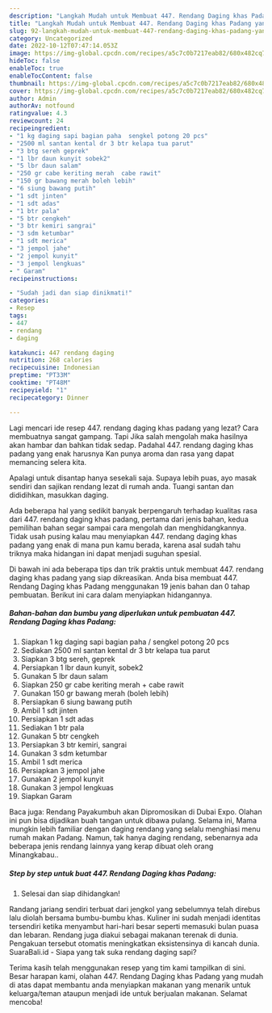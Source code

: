```yaml
---
description: "Langkah Mudah untuk Membuat 447. Rendang Daging khas Padang yang Bisa Manjain Lidah "
title: "Langkah Mudah untuk Membuat 447. Rendang Daging khas Padang yang Bisa Manjain Lidah "
slug: 92-langkah-mudah-untuk-membuat-447-rendang-daging-khas-padang-yang-bisa-manjain-lidah
category: Uncategorized
date: 2022-10-12T07:47:14.053Z
image: https://img-global.cpcdn.com/recipes/a5c7c0b7217eab82/680x482cq70/447-rendang-daging-khas-padang-foto-resep-utama.jpg
hideToc: false
enableToc: true
enableTocContent: false
thumbnail: https://img-global.cpcdn.com/recipes/a5c7c0b7217eab82/680x482cq70/447-rendang-daging-khas-padang-foto-resep-utama.jpg
cover: https://img-global.cpcdn.com/recipes/a5c7c0b7217eab82/680x482cq70/447-rendang-daging-khas-padang-foto-resep-utama.jpg
author: Admin
authorAv: notfound
ratingvalue: 4.3
reviewcount: 24
recipeingredient:
- "1 kg daging sapi bagian paha  sengkel potong 20 pcs"
- "2500 ml santan kental dr 3 btr kelapa tua parut"
- "3 btg sereh geprek"
- "1 lbr daun kunyit sobek2"
- "5 lbr daun salam"
- "250 gr cabe keriting merah  cabe rawit"
- "150 gr bawang merah boleh lebih"
- "6 siung bawang putih"
- "1 sdt jinten"
- "1 sdt adas"
- "1 btr pala"
- "5 btr cengkeh"
- "3 btr kemiri sangrai"
- "3 sdm ketumbar"
- "1 sdt merica"
- "3 jempol jahe"
- "2 jempol kunyit"
- "3 jempol lengkuas"
- " Garam"
recipeinstructions:

- "Sudah jadi dan siap dinikmati!"
categories:
- Resep
tags:
- 447
- rendang
- daging

katakunci: 447 rendang daging 
nutrition: 268 calories
recipecuisine: Indonesian
preptime: "PT33M"
cooktime: "PT48M"
recipeyield: "1"
recipecategory: Dinner

---
```



Lagi mencari ide resep 447. rendang daging khas padang yang lezat? Cara membuatnya sangat gampang. Tapi Jika salah mengolah maka hasilnya akan hambar dan bahkan tidak sedap. Padahal 447. rendang daging khas padang yang enak harusnya Kan punya aroma dan rasa yang dapat memancing selera kita.


Apalagi untuk disantap hanya sesekali saja. Supaya lebih puas, ayo masak sendiri dan sajikan rendang lezat di rumah anda. Tuangi santan dan dididihkan, masukkan daging.

Ada beberapa hal yang sedikit banyak berpengaruh terhadap kualitas rasa dari 447. rendang daging khas padang, pertama dari jenis bahan, kedua pemilihan bahan segar sampai cara mengolah dan menghidangkannya. Tidak usah pusing kalau mau menyiapkan 447. rendang daging khas padang yang enak di mana pun kamu berada, karena asal sudah tahu triknya maka hidangan ini dapat menjadi suguhan spesial.


Di bawah ini ada beberapa tips dan trik praktis untuk membuat 447. rendang daging khas padang yang siap dikreasikan. Anda bisa membuat 447. Rendang Daging khas Padang menggunakan 19 jenis bahan dan 0 tahap pembuatan. Berikut ini cara dalam menyiapkan hidangannya.

<!--inarticleads1-->

##### Bahan-bahan dan bumbu yang diperlukan untuk pembuatan 447. Rendang Daging khas Padang:

1. Siapkan 1 kg daging sapi bagian paha / sengkel potong 20 pcs
1. Sediakan 2500 ml santan kental dr 3 btr kelapa tua parut
1. Siapkan 3 btg sereh, geprek
1. Persiapkan 1 lbr daun kunyit, sobek2
1. Gunakan 5 lbr daun salam
1. Siapkan 250 gr cabe keriting merah + cabe rawit
1. Gunakan 150 gr bawang merah (boleh lebih)
1. Persiapkan 6 siung bawang putih
1. Ambil 1 sdt jinten
1. Persiapkan 1 sdt adas
1. Sediakan 1 btr pala
1. Gunakan 5 btr cengkeh
1. Persiapkan 3 btr kemiri, sangrai
1. Gunakan 3 sdm ketumbar
1. Ambil 1 sdt merica
1. Persiapkan 3 jempol jahe
1. Gunakan 2 jempol kunyit
1. Gunakan 3 jempol lengkuas
1. Siapkan  Garam


Baca juga: Rendang Payakumbuh akan Dipromosikan di Dubai Expo. Olahan ini pun bisa dijadikan buah tangan untuk dibawa pulang. Selama ini, Mama mungkin lebih familiar dengan daging rendang yang selalu menghiasi menu rumah makan Padang. Namun, tak hanya daging rendang, sebenarnya ada beberapa jenis rendang lainnya yang kerap dibuat oleh orang Minangkabau.. 

<!--inarticleads2-->

##### Step by step untuk buat 447. Rendang Daging khas Padang:


1. Selesai dan siap dihidangkan!

Randang jariang sendiri terbuat dari jengkol yang sebelumnya telah direbus lalu diolah bersama bumbu-bumbu khas. Kuliner ini sudah menjadi identitas tersendiri ketika menyambut hari-hari besar seperti memasuki bulan puasa dan lebaran. Rendang juga diakui sebagai makanan terenak di dunia. Pengakuan tersebut otomatis meningkatkan eksistensinya di kancah dunia. SuaraBali.id - Siapa yang tak suka rendang daging sapi? 

Terima kasih telah menggunakan resep yang tim kami tampilkan di sini. Besar harapan kami, olahan 447. Rendang Daging khas Padang yang mudah di atas dapat membantu anda menyiapkan makanan yang menarik untuk keluarga/teman ataupun menjadi ide untuk berjualan makanan. Selamat mencoba!
